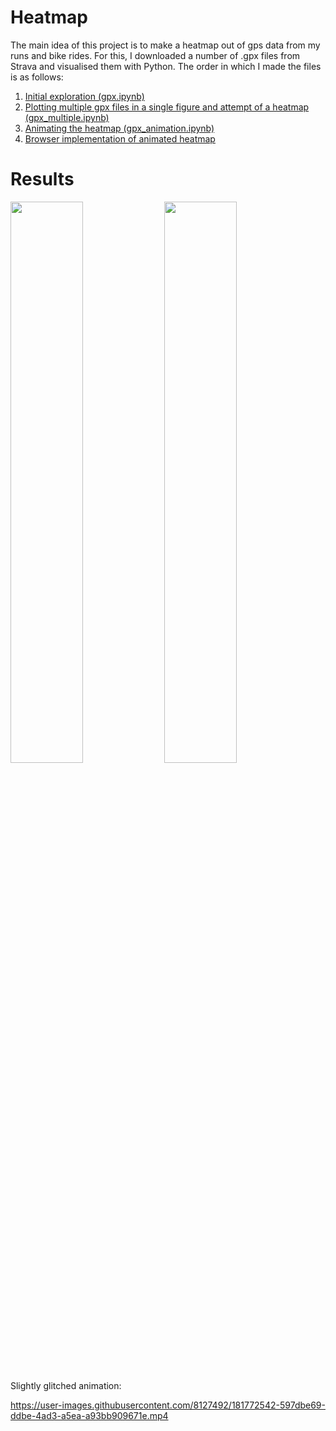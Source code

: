 # Heatmap

The main idea of this project is to make a heatmap out of gps data from my runs and bike rides. For this, I downloaded a number of .gpx files from Strava and visualised them with Python. The order in which I made the files is as follows:

1. [Initial exploration (gpx.ipynb)](https://nbviewer.org/github/RvMerle/RvMerle/blob/main/Heatmap/gpx.ipynb)
2. [Plotting multiple gpx files in a single figure and attempt of a heatmap (gpx_multiple.ipynb)](https://nbviewer.org/github/RvMerle/RvMerle/blob/main/Heatmap/gpx_multiple.ipynb)
3. [Animating the heatmap (gpx_animation.ipynb)](https://nbviewer.org/github/RvMerle/RvMerle/blob/main/Heatmap/gpx_animation.ipynb)
4. [Browser implementation of animated heatmap](gpx_animation.py)

# Results

<img src="https://user-images.githubusercontent.com/8127492/181770586-333e8975-755e-4131-a2f8-5bf6a0d5a5c1.png" width="48%"> <img src="https://user-images.githubusercontent.com/8127492/181770612-c6ebe5c4-3fe2-4685-b71c-434bad05a46e.png" width="48%">

Slightly glitched animation:

https://user-images.githubusercontent.com/8127492/181772542-597dbe69-ddbe-4ad3-a5ea-a93bb909671e.mp4
